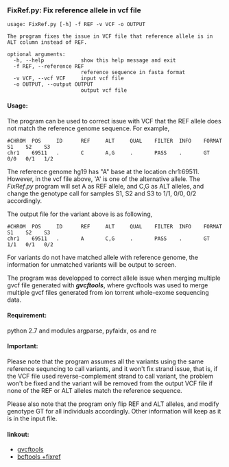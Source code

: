 ### FixRef.py: Fix reference allele in vcf file

```
usage: FixRef.py [-h] -f REF -v VCF -o OUTPUT

The program fixes the issue in VCF file that reference allele is in ALT column instead of REF.

optional arguments:
  -h, --help            show this help message and exit
  -f REF, --reference REF
                        reference sequence in fasta format
  -v VCF, --vcf VCF     input vcf file
  -o OUTPUT, --output OUTPUT
                        output vcf file
```

#### Usage:
The program can be used to correct issue with VCF that the REF allele does not match the reference genome sequence. For example,
```
#CHROM  POS     ID      REF     ALT     QUAL    FILTER  INFO    FORMAT   S1    S2    S3
chr1    69511   .       C       A,G     .       PASS    .       GT       0/0   0/1   1/2
```
The reference genome hg19 has "A" base at the location chr1:69511. However, in the vcf file above, 'A' is one of the alternative allele. The _FixRef.py_ program will set A as REF allele, and C,G as ALT alleles, and change the genotype call for samples S1, S2 and S3 to 1/1, 0/0, 0/2 accordingly.

The output file for the variant above is as following,
```
#CHROM  POS     ID      REF     ALT     QUAL    FILTER  INFO    FORMAT    S1    S2    S3
chr1    69511   .       A       C,G     .       PASS    .       GT        1/1   0/1   0/2
```
For variants do not have matched allele with reference genome, the information for unmatched variants will be output to screen.

The program was developped to correct allele issue when merging multiple gvcf file generated with **_gvcftools_**, where gvcftools was used to merge multiple gvcf files generated from ion torrent whole-exome sequencing data.

#### Requirement:
python 2.7 and modules argparse, pyfaidx, os and re

#### Important:
Please note that the program assumes all the variants using the same reference sequncing to call variants, and it won't fix strand issue, that is, if the VCF file used reverse-complement strand to call variant, the problem won't be fixed and the variant will be removed from the output VCF file if none of the REF or ALT alleles match the reference sequence.

Please also note that the program only flip REF and ALT alleles, and modify genotype GT for all individuals accordingly. Other information will keep as it is in the input file. 

#### linkout:
   - [gvcftools](https://sites.google.com/site/gvcftools/)
   - [bcftools +fixref](https://samtools.github.io/bcftools/howtos/plugin.fixref.html)
